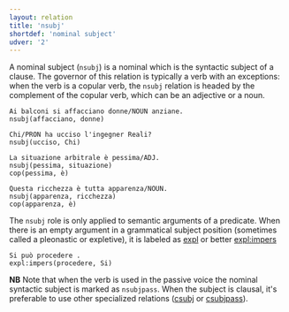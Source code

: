 ```yaml
---
layout: relation
title: 'nsubj'
shortdef: 'nominal subject'
udver: '2'
---
```


A nominal subject (<code>nsubj</code>) is a nominal which is the syntactic subject of a clause. The governor of this relation is typically a verb with an exceptions: when the verb is a copular verb, the <code>nsubj</code> relation is headed by the complement of the copular verb, which can be an adjective or a noun.

~~~ sdparse
Ai balconi si affacciano donne/NOUN anziane.
nsubj(affacciano, donne)
~~~
~~~ sdparse
Chi/PRON ha ucciso l'ingegner Reali?
nsubj(ucciso, Chi)
~~~
~~~ sdparse
La situazione arbitrale è pessima/ADJ.
nsubj(pessima, situazione)
cop(pessima, è)
~~~
~~~ sdparse
Questa ricchezza è tutta apparenza/NOUN.
nsubj(apparenza, ricchezza)
cop(apparenza, è)
~~~

The <code>nsubj</code> role is only applied to semantic arguments of a predicate. When there is an empty argument in a grammatical subject position (sometimes called a pleonastic or expletive), it is labeled as [expl]() or better [expl:impers]()

~~~ sdparse
Si può procedere .
expl:impers(procedere, Si)
~~~

**NB**
Note that when the verb is used in the passive voice the nominal syntactic subject is marked as <code>nsubjpass</code>.
When the subject is clausal, it's preferable to use other specialized relations ([csubj]() or [csubjpass]()).
<!-- Interlanguage links updated St lis 3 20:59:00 CET 2021 -->
